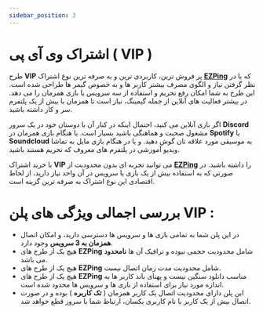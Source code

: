 ```yaml
---
sidebar_position: 3
---
```


# اشتراک وی آی پی ( VIP )

طرح **VIP** پر فروش ترین، کاربردی ترین و به صرفه ترین نوع اشتراک **[EZPing](https://ezping.ir/)** که با در نظر گرفتن نیاز و الگوی مصرف بیشتر کاربر ها و به خصوص گیمر ها طراحی شده است.
این طرح به شما امکان رفع تحریم و استفاده از سه سرویس یا بازی همزمان را می دهد. 
در بیشتر فعالیت های آنلاین از جمله گیمینگ، نیاز است تا همزمان با بیش از یک پلتفرم سر و کار داشته باشید.


اگر بازی آنلاین می کنید، احتمال اینکه در کنار آن با دوستان خود در یک سرور **Discord** مشغول صحبت و هماهنگی باشید بسیار است.
یا هنگام بازی همزمان در **Spotify** یا **Soundcloud**  به موسیقی مورد علاقه تان گوش دهید. 
و یا در هنگام بازی مایل به تماشا ویدیو آموزشی در پلتفرم های معروف که تحریم هستند باشید.


با خرید اشتراک **VIP** می توانید تجربه ای بدون محدودیت از **[EZPing](https://ezping.ir/)** را داشته باشید. در صورتی که به استفاده بیش از یک بازی یا سرویس در آن واحد نیاز دارید، از لحاظ اقتصادی این نوع اشتراک به صرفه ترین گزینه است.



# بررسی اجمالی ویژگی های پلن VIP : 

- در این پلن شما به تمامی بازی ها و سرویس ها دسترسی دارید، و امکان اتصال **همزمان به 3 سرویس** وجود دارد.
- هیچ یک از طرح های **EZPing** شامل محدودیت حجمی نبوده و ترافیک آن ها **نامحدود** می باشد.
- هیچ یک از طرح های **EZPing** شامل محدودیت مدت زمان اتصال نیست.
- هیچ یک از طرح های **EZPing** مناسب دانلود سنگین نیست و پهنای باند کاربر ها به اندازه مورد نیاز برای استفاده از بازی ها و سرویس ها محدود شده است.
- این پلن دارای محدودیت اتصال یک کاربر همزمان ( **تک کاربره** ) بوده و در صورت اتصال بیش از یک کاربر با نام کاربری یکسان، ارتباط شما با سرور قطع خواهد شد.
